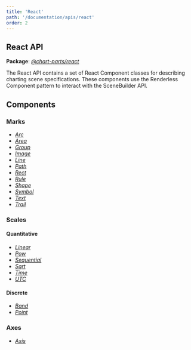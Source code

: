 ```yaml
---
title: 'React'
path: '/documentation/apis/react'
order: 2
---
```


## React API

**Package**: [_@chart-parts/react_](/apidocs/client/react/index.html)

The React API contains a set of React Component classes for describing charting scene specifications.
These components use the Renderless Component pattern to interact with the SceneBuilder API.

## Components

### Marks

- [_Arc_](/apidocs/client/react/modules/_marks_arc_.html)
- [_Area_](/apidocs/client/react/modules/_marks_area_.html)
- [_Group_](/apidocs/client/react/modules/_marks_group_.html)
- [_Image_](/apidocs/client/react/modules/_marks_image_.html)
- [_Line_](/apidocs/client/react/modules/_marks_line_.html)
- [_Path_](/apidocs/client/react/modules/_marks_path_.html)
- [_Rect_](/apidocs/client/react/modules/_marks_rect_.html)
- [_Rule_](/apidocs/client/react/modules/_marks_rule_.html)
- [_Shape_](/apidocs/client/react/modules/_marks_shape_.html)
- [_Symbol_](/apidocs/client/react/modules/_marks_symbol_.html)
- [_Text_](/apidocs/client/react/modules/_marks_text_.html)
- [_Trail_](/apidocs/client/react/modules/_marks_trail_.html)

### Scales

#### Quantitative

- [_Linear_](/apidocs/client/react/modules/_scales_quantitative_linearscale_.html)
- [_Pow_](/apidocs/client/react/modules/_scales_quantitative_powscale_.html)
- [_Sequential_](/apidocs/client/react/modules/_scales_quantitative_sequentialscale_.html)
- [_Sqrt_](/apidocs/client/react/modules/_scales_quantitative_sqrtscale_.html)
- [_Time_](/apidocs/client/react/modules/_scales_quantitative_timescale_.html)
- [_UTC_](/apidocs/client/react/modules/_scales_quantitative_utcscale_.html)

#### Discrete

- [_Band_](/apidocs/client/react/modules/_scales_discrete_bandscale_.html)
- [_Point_](/apidocs/client/react/modules/_scales_discrete_pointscale_.html)

### Axes

- [_Axis_](/apidocs/client/react/modules/_axis_.html)
